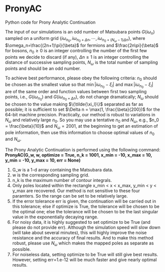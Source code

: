 # PronyAC
Python code for Prony Analytic Continuation

The input of our simulations is an odd number of Matsubara points $G(i \omega_n)$ sampled on a uniform grid $\{i\omega_{n_0}, i\omega_{n_0 + \Delta n}, \cdots, i\omega_{n_0 + (N_{\omega}-1) \Delta n} \}$, where  $\omega_n=\frac{(2n+1)\pi}{\beta}$ for fermions and $\frac{2n\pi}{\beta}$ for bosons, $n_0 \geq 0$ is an integer controlling the number of the first few points we decide to discard (if any), $\Delta n \geq 1$ is an integer controlling the distance of successive sampling points, $N_{\omega}$ is the total number of sampling points and should be an odd number. 

To achieve best performance, please obey the following criteria: $n_0$ should be chosen as the smallest value so that $\min|i\omega_{n_0} - \xi_l|$ and $\max|i\omega_{n_0} - \xi_l|$ are of the same order and  function values between first two sampling points, i.e., $G(i\omega_{n_0})$ and $G(i\omega_{n_0 + \Delta n})$, do not change dramatically;  $N_\omega$ should be chosen to the value making $\{\tilde{\xi_l}\}$  separated as far as possible; it is sufficient to set $\Delta n = \max(1, \frac{\beta}{200})$ for the 64-bit machine precision. Practically, our method is robust to variations in $N_\omega$ and relatively large $n_0$. So you may use a tentative $n_0$ and $N_\omega$, e.g., $n_0 = \frac{\beta}{10}$ and $N_\omega = 2001$, at the beginning to get an estimation of pole information, then use this information to choose optimal values of $n_0$ and $N_\omega$.

The Prony Analytic Continuation is performed using the following command:
**PronyAC(G_w, w, optimize = True, n_k = 1001, x_min = -10, x_max = 10, y_min = -10, y_max = 10, err = None)**  
1. G_w is a 1-d array containing the Matsubara data.
2. w is the corresponding sampling grid.
3. n_k is the maximum number of contour integrals.
4. Only poles located within the rectangle  x_min < x < x_max, y_min < y < y_max are recovered. Our method is not sensitive to these four paramters. So the range can be set to be relatively large.
5. If the error tolerance err is given, the continuation will be carried out in this tolerance; else if optimize is True, the tolerance will be chosen to be the optimal one;
else the tolerance will be chosen to be the last singular value in the exponentially decaying range.
6. For noisy data, it is highly suggested to set optimize to be True (and please do not provide err). Although the simulation speed will slow down (will take about several minutes), this will highly improve the noise resistance and the accuracy of final results. And to make this method robust, please use $N_\omega$ which makes the mapped poles as separate as possible.
7. For noiseless data, setting optimize to be True will still give best results. However, setting err=1.e-12 will be much faster and give nearly optimal results.
       
